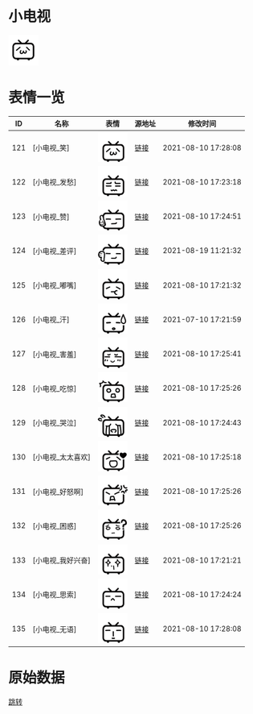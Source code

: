 # 小电视

<img src="./cover.png" height="60" alt="cover" />

# 表情一览

|ID|名称|表情|源地址|修改时间|
|----|----|----|----|----|
|121|[小电视_笑]|<img src="./pic/000121_%5B小电视_笑%5D.png" height="60" alt="笑"/>|[链接](http://i0.hdslb.com/bfs/emote/f80d384875183dfe2e24be13011c595c0210d273.png)|2021-08-10 17:28:08|
|122|[小电视_发愁]|<img src="./pic/000122_%5B小电视_发愁%5D.png" height="60" alt="发愁"/>|[链接](http://i0.hdslb.com/bfs/emote/05e279abbf3f72d5cc45548504a4220c5514b8b9.png)|2021-08-10 17:23:18|
|123|[小电视_赞]|<img src="./pic/000123_%5B小电视_赞%5D.png" height="60" alt="赞"/>|[链接](http://i0.hdslb.com/bfs/emote/86ccf6d0b5480169bf80f3582fae09d7ed455c06.png)|2021-08-10 17:24:51|
|124|[小电视_差评]|<img src="./pic/000124_%5B小电视_差评%5D.png" height="60" alt="差评"/>|[链接](http://i0.hdslb.com/bfs/emote/38456e3bde2839b00b536a8be13934fa57c8e298.png)|2021-08-19 11:21:32|
|125|[小电视_嘟嘴]|<img src="./pic/000125_%5B小电视_嘟嘴%5D.png" height="60" alt="嘟嘴"/>|[链接](http://i0.hdslb.com/bfs/emote/6fd437f547ef1e4f231ff475d02f58bb94cef5a5.png)|2021-08-10 17:21:32|
|126|[小电视_汗]|<img src="./pic/000126_%5B小电视_汗%5D.png" height="60" alt="汗"/>|[链接](http://i0.hdslb.com/bfs/emote/5c150cec77eae1b05d5ca46526450ff3beeb44d2.png)|2021-07-10 17:21:59|
|127|[小电视_害羞]|<img src="./pic/000127_%5B小电视_害羞%5D.png" height="60" alt="害羞"/>|[链接](http://i0.hdslb.com/bfs/emote/de3aee88f7b6cc20ba9480c96c02f83a844381a9.png)|2021-08-10 17:25:41|
|128|[小电视_吃惊]|<img src="./pic/000128_%5B小电视_吃惊%5D.png" height="60" alt="吃惊"/>|[链接](http://i0.hdslb.com/bfs/emote/05188008ea84c70d94e0076e28de15bf56f4c441.png)|2021-08-10 17:25:26|
|129|[小电视_哭泣]|<img src="./pic/000129_%5B小电视_哭泣%5D.png" height="60" alt="哭泣"/>|[链接](http://i0.hdslb.com/bfs/emote/938bdf98df945576ae88e2a22931db07ded9e663.png)|2021-08-10 17:24:43|
|130|[小电视_太太喜欢]|<img src="./pic/000130_%5B小电视_太太喜欢%5D.png" height="60" alt="太太喜欢"/>|[链接](http://i0.hdslb.com/bfs/emote/eb41a8c04840e4f77e76a4bff7a29ac89c432f4e.png)|2021-08-10 17:25:18|
|131|[小电视_好怒啊]|<img src="./pic/000131_%5B小电视_好怒啊%5D.png" height="60" alt="好怒啊"/>|[链接](http://i0.hdslb.com/bfs/emote/68d524b7e515396b6563d320fb710c64abfb1063.png)|2021-08-10 17:25:26|
|132|[小电视_困惑]|<img src="./pic/000132_%5B小电视_困惑%5D.png" height="60" alt="困惑"/>|[链接](http://i0.hdslb.com/bfs/emote/6853161f0eab3332b874ab7c6c0311035b7538f3.png)|2021-08-10 17:25:26|
|133|[小电视_我好兴奋]|<img src="./pic/000133_%5B小电视_我好兴奋%5D.png" height="60" alt="我好兴奋"/>|[链接](http://i0.hdslb.com/bfs/emote/a695fe1301aab2675ab6f6e34757c25a863a8617.png)|2021-08-10 17:21:21|
|134|[小电视_思索]|<img src="./pic/000134_%5B小电视_思索%5D.png" height="60" alt="思索"/>|[链接](http://i0.hdslb.com/bfs/emote/f8219e484d5a55787c3f1722dc3112d0eba03a69.png)|2021-08-10 17:24:24|
|135|[小电视_无语]|<img src="./pic/000135_%5B小电视_无语%5D.png" height="60" alt="无语"/>|[链接](http://i0.hdslb.com/bfs/emote/fbd12affebfdaadd3d721bffdb685a6b1ee71219.png)|2021-08-10 17:28:08|

# 原始数据

[跳转](./raw.json)

